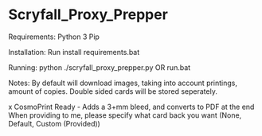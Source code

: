 # Scryfall_Proxy_Prepper
Requirements:
Python 3
Pip

Installation:
Run install requirements.bat

Running:
python ./scryfall_proxy_prepper.py
OR
run.bat

Notes:
By default will download images, taking into account printings, amount of copies.
Double sided cards will be stored seperately.

x CosmoPrint Ready - Adds a 3+mm bleed, and converts to PDF at the end
When providing to me, please specify what card back you want (None, Default, Custom (Provided))
